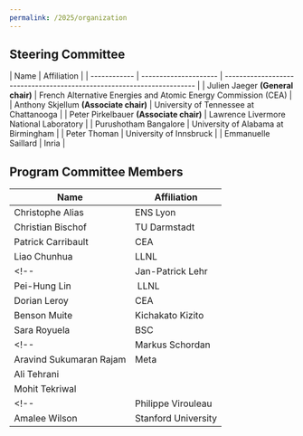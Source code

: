 ```yaml
---
permalink: /2025/organization
---
```


<p></p>
<p></p>

## Steering Committee





| Name                  | Affiliation                                                            |
| ------------ | --------------------- | ---------------------------------------------------------------------- |
| Julien Jaeger **(General chair)**       | French Alternative Energies and Atomic Energy Commission (CEA)         |
| Anthony Skjellum  **(Associate chair)**   | University of Tennessee at Chattanooga |
| Peter Pirkelbauer	**(Associate chair)** | Lawrence Livermore National Laboratory |
| Purushotham Bangalore | University of Alabama at Birmingham |
| Peter Thoman		| University of Innsbruck		|
| Emmanuelle Saillard | Inria                                                |



## Program Committee Members





| Name                    | Affiliation                       |
| ----------------------- | --------------------------------- |
| Christophe Alias        | ENS Lyon                          |
| Christian Bischof       | TU Darmstadt                      |
| Patrick Carribault      | CEA                               |
| Liao Chunhua 		      | LLNL				              |
<!--| Jan-Patrick Lehr	      | AMD						          |-->
| Pei-Hung Lin	          | LLNL					          |
| Dorian Leroy            | CEA                               |
| Benson Muite	          | Kichakato Kizito				  |
| Sara Royuela            | BSC                               |
<!--| Markus Schordan	      | Google					          |
| Aravind Sukumaran Rajam | Meta					          |
| Ali Tehrani             |                                   |-->
| Mohit Tekriwal          |                                   |
<!--| Philippe Virouleau      | Inria                             |-->
| Amalee Wilson		      | Stanford University			      |

